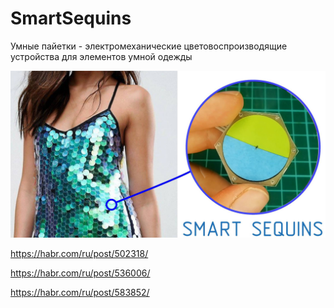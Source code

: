 # SmartSequins
Умные пайетки - электромеханические цветовоспроизводящие устройства для элементов умной одежды

![Превью](https://github.com/ArtemMechanik/SmartSequins/blob/main/Mk.3/source/Превью.jpg)

https://habr.com/ru/post/502318/

https://habr.com/ru/post/536006/

https://habr.com/ru/post/583852/
